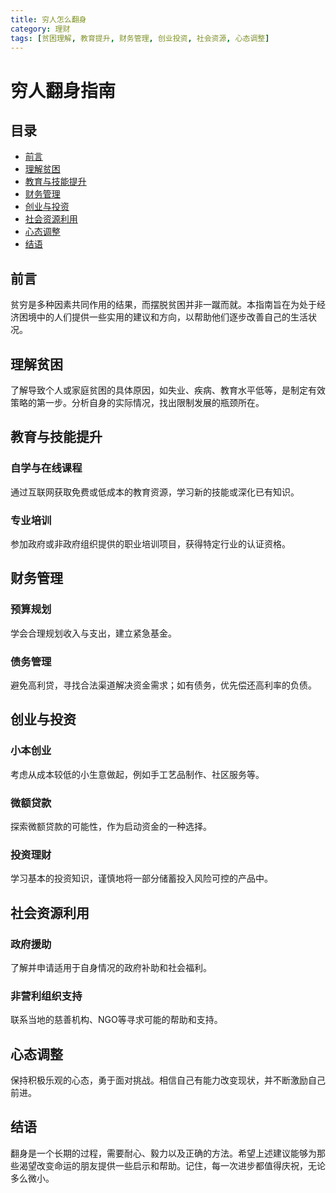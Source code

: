 ```yaml
---
title: 穷人怎么翻身
category: 理财
tags: [贫困理解, 教育提升, 财务管理, 创业投资, 社会资源, 心态调整]
---
```

# 穷人翻身指南

## 目录
- [前言](#前言)
- [理解贫困](#理解贫困)
- [教育与技能提升](#教育与技能提升)
- [财务管理](#财务管理)
- [创业与投资](#创业与投资)
- [社会资源利用](#社会资源利用)
- [心态调整](#心态调整)
- [结语](#结语)

## 前言
贫穷是多种因素共同作用的结果，而摆脱贫困并非一蹴而就。本指南旨在为处于经济困境中的人们提供一些实用的建议和方向，以帮助他们逐步改善自己的生活状况。

## 理解贫困
了解导致个人或家庭贫困的具体原因，如失业、疾病、教育水平低等，是制定有效策略的第一步。分析自身的实际情况，找出限制发展的瓶颈所在。

## 教育与技能提升
### 自学与在线课程
通过互联网获取免费或低成本的教育资源，学习新的技能或深化已有知识。
### 专业培训
参加政府或非政府组织提供的职业培训项目，获得特定行业的认证资格。

## 财务管理
### 预算规划
学会合理规划收入与支出，建立紧急基金。
### 债务管理
避免高利贷，寻找合法渠道解决资金需求；如有债务，优先偿还高利率的负债。

## 创业与投资
### 小本创业
考虑从成本较低的小生意做起，例如手工艺品制作、社区服务等。
### 微额贷款
探索微额贷款的可能性，作为启动资金的一种选择。
### 投资理财
学习基本的投资知识，谨慎地将一部分储蓄投入风险可控的产品中。

## 社会资源利用
### 政府援助
了解并申请适用于自身情况的政府补助和社会福利。
### 非营利组织支持
联系当地的慈善机构、NGO等寻求可能的帮助和支持。

## 心态调整
保持积极乐观的心态，勇于面对挑战。相信自己有能力改变现状，并不断激励自己前进。

## 结语
翻身是一个长期的过程，需要耐心、毅力以及正确的方法。希望上述建议能够为那些渴望改变命运的朋友提供一些启示和帮助。记住，每一次进步都值得庆祝，无论多么微小。